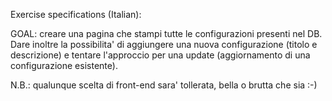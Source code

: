 Exercise specifications (Italian):

GOAL:
creare una pagina che stampi tutte le configurazioni presenti nel DB. Dare inoltre la possibilita' di aggiungere una nuova configurazione (titolo e descrizione) e tentare l'approccio per una update (aggiornamento di una configurazione esistente).

N.B.: qualunque scelta di front-end sara' tollerata, bella o brutta che sia :-)
